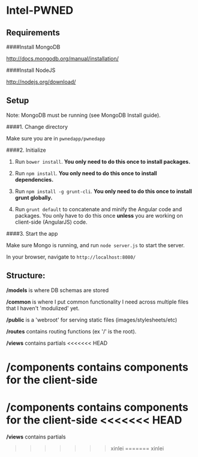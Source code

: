 Intel-PWNED
==========

Requirements
-------------------

####Install MongoDB

http://docs.mongodb.org/manual/installation/

####Install NodeJS

http://nodejs.org/download/

Setup
---------

Note: MongoDB must be running (see MongoDB Install guide).

####1. Change directory

Make sure you are in `pwnedapp/pwnedapp`

####2. Initialize

1. Run `bower install`. **You only need to do this once to install packages.**

2. Run `npm install`. **You only need to do this once to install dependencies.**

3. Run `npm install -g grunt-cli`. **You only need to do this once to install grunt globally.**

4. Run `grunt default` to concatenate and minify the Angular code and packages. You only have to do this once **unless** you are working on client-side (AngularJS) code.

####3. Start the app

Make sure Mongo is running, and run `node server.js` to start the server.

In your browser, navigate to `http://localhost:8080/`

Structure:
-------------

**/models** is where DB schemas are stored

**/common** is where I put common functionality I need across multiple files that I
haven't 'modulized' yet.

**/public** is a 'webroot' for serving static files (images/stylesheets/etc)

**/routes** contains routing functions (ex '/' is the root).

**/views** contains partials
<<<<<<< HEAD

**/components** contains components for the client-side
=======

**/components** contains components for the client-side
<<<<<<< HEAD
=======
**/views** contains partials


>>>>>>> xinlei
=======
>>>>>>> xinlei
